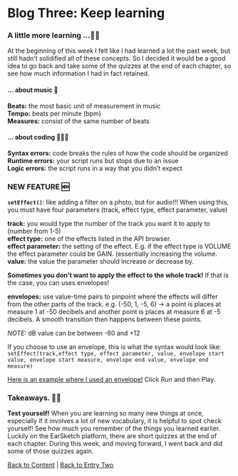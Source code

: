 # Blog Three: Keep learning

### A little more learning ...✍🏽

At the beginning of this week I felt like I had learned a lot the past week, but still hadn’t solidified all of these concepts. So I decided it would be a good idea to go back and take some of the quizzes at the end of each chapter, so see how much information I had in fact retained.
 
#### ... about music 🎤
**Beats:** the most basic unit of measurement in music <br>
**Tempo:** beats per minute (bpm) <br>
**Measures:** consist of the same number of beats <br>

#### ... about coding 👩🏽‍💻 
**Syntax errors:** code breaks the rules of how the code should be organized <br>
**Runtime errors:** your script runs but stops due to an issue <br>
**Logic errors:** the script runs in a way that you didn't expect <br>

### NEW FEATURE 🆕
**`setEffect()`**: like adding a filter on a photo, but for audio!!! When using this, you must have four parameters (track, effect type, effect parameter, value)<br>

**track:** you would type the number of the track you want it to apply to (number from 1-5) <br>
**effect type:** one of the effects listed in the API browser.<br>
**effect parameter:** the setting of the effect. E.g. if the effect type is VOLUME the effect parameter could be GAIN. (essentially increasing the volume.<br>
**value:** the value the parameter should increase or decrease by.<br> 

**Sometimes you don't want to apply the effect to the whole track!** If that is the case, you can uses envelopes!

**envelopes:** use value-time pairs to pinpoint where the effects will differ from the other parts of the track. e.g. (-50, 1, -5, 6) -> a point is places at measure 1 at -50 decibels and another point is places at measure 6 at -5 decibels. A smooth transition then happens between these points. 

*NOTE:* dB value can be between -60 and +12

If you choose to use an envelope, this is what the syntax would look like: `setEffect(track,effect type, effect parameter, value, envelope start value, envelope start measure, envelope end value, envelope end measure)`

[Here is an example where I used an envelope!](https://earsketch.gatech.edu/earsketch2/#?sharing=FbJOmjgfa8lLAQdun3yPng
) Click Run and then Play. 
### Takeaways. 👌🏽

**Test yourself!** When you are learning so many new things at once, especially if it involves a lot of new vocabulary, it is helpful to spot check yourself! See how much you remember of the things you learned earlier. Luckily on the EarSketch platform, there are short quizzes at the end of each chapter. During this week, and moving forward, I went back and did some of those quizzes again.


[Back to Content](../README.md) 
|
[Back to Entry Two](entry-two.md)


